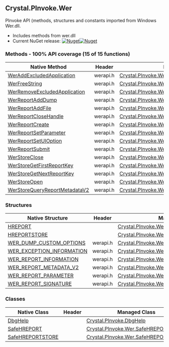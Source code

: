 ## Crystal.PInvoke.Wer  
PInvoke API (methods, structures and constants imported from Windows Wer.dll.

- Includes methods from wer.dll  
- Current NuGet release: [![Nuget](https://img.shields.io/nuget/v/Crystal.PInvoke.Wer?logo=nuget&style=flat-square)![Nuget](https://img.shields.io/nuget/dt/Crystal.PInvoke.Wer?label=%20&style=flat-square)](https://www.nuget.org/packages/Crystal.PInvoke.Wer)  
### Methods - 100% API coverage (15 of 15 functions)  
Native Method | Header | Managed Method  
--- | --- | ---  
[WerAddExcludedApplication](https://www.google.com/search?num=5&q=WerAddExcludedApplication+site%3Adocs.microsoft.com) | werapi.h | [Crystal.PInvoke.Wer.WerAddExcludedApplication](https://github.com/dahall/Crystal/search?l=C%23&q=WerAddExcludedApplication)  
[WerFreeString](https://www.google.com/search?num=5&q=WerFreeString+site%3Adocs.microsoft.com) | werapi.h | [Crystal.PInvoke.Wer.WerFreeString](https://github.com/dahall/Crystal/search?l=C%23&q=WerFreeString)  
[WerRemoveExcludedApplication](https://www.google.com/search?num=5&q=WerRemoveExcludedApplication+site%3Adocs.microsoft.com) | werapi.h | [Crystal.PInvoke.Wer.WerRemoveExcludedApplication](https://github.com/dahall/Crystal/search?l=C%23&q=WerRemoveExcludedApplication)  
[WerReportAddDump](https://www.google.com/search?num=5&q=WerReportAddDump+site%3Adocs.microsoft.com) | werapi.h | [Crystal.PInvoke.Wer.WerReportAddDump](https://github.com/dahall/Crystal/search?l=C%23&q=WerReportAddDump)  
[WerReportAddFile](https://www.google.com/search?num=5&q=WerReportAddFile+site%3Adocs.microsoft.com) | werapi.h | [Crystal.PInvoke.Wer.WerReportAddFile](https://github.com/dahall/Crystal/search?l=C%23&q=WerReportAddFile)  
[WerReportCloseHandle](https://www.google.com/search?num=5&q=WerReportCloseHandle+site%3Adocs.microsoft.com) | werapi.h | [Crystal.PInvoke.Wer.WerReportCloseHandle](https://github.com/dahall/Crystal/search?l=C%23&q=WerReportCloseHandle)  
[WerReportCreate](https://www.google.com/search?num=5&q=WerReportCreate+site%3Adocs.microsoft.com) | werapi.h | [Crystal.PInvoke.Wer.WerReportCreate](https://github.com/dahall/Crystal/search?l=C%23&q=WerReportCreate)  
[WerReportSetParameter](https://www.google.com/search?num=5&q=WerReportSetParameter+site%3Adocs.microsoft.com) | werapi.h | [Crystal.PInvoke.Wer.WerReportSetParameter](https://github.com/dahall/Crystal/search?l=C%23&q=WerReportSetParameter)  
[WerReportSetUIOption](https://www.google.com/search?num=5&q=WerReportSetUIOption+site%3Adocs.microsoft.com) | werapi.h | [Crystal.PInvoke.Wer.WerReportSetUIOption](https://github.com/dahall/Crystal/search?l=C%23&q=WerReportSetUIOption)  
[WerReportSubmit](https://www.google.com/search?num=5&q=WerReportSubmit+site%3Adocs.microsoft.com) | werapi.h | [Crystal.PInvoke.Wer.WerReportSubmit](https://github.com/dahall/Crystal/search?l=C%23&q=WerReportSubmit)  
[WerStoreClose](https://www.google.com/search?num=5&q=WerStoreClose+site%3Adocs.microsoft.com) | werapi.h | [Crystal.PInvoke.Wer.WerStoreClose](https://github.com/dahall/Crystal/search?l=C%23&q=WerStoreClose)  
[WerStoreGetFirstReportKey](https://www.google.com/search?num=5&q=WerStoreGetFirstReportKey+site%3Adocs.microsoft.com) | werapi.h | [Crystal.PInvoke.Wer.WerStoreGetFirstReportKey](https://github.com/dahall/Crystal/search?l=C%23&q=WerStoreGetFirstReportKey)  
[WerStoreGetNextReportKey](https://www.google.com/search?num=5&q=WerStoreGetNextReportKey+site%3Adocs.microsoft.com) | werapi.h | [Crystal.PInvoke.Wer.WerStoreGetNextReportKey](https://github.com/dahall/Crystal/search?l=C%23&q=WerStoreGetNextReportKey)  
[WerStoreOpen](https://www.google.com/search?num=5&q=WerStoreOpen+site%3Adocs.microsoft.com) | werapi.h | [Crystal.PInvoke.Wer.WerStoreOpen](https://github.com/dahall/Crystal/search?l=C%23&q=WerStoreOpen)  
[WerStoreQueryReportMetadataV2](https://www.google.com/search?num=5&q=WerStoreQueryReportMetadataV2+site%3Adocs.microsoft.com) | werapi.h | [Crystal.PInvoke.Wer.WerStoreQueryReportMetadataV2](https://github.com/dahall/Crystal/search?l=C%23&q=WerStoreQueryReportMetadataV2)  
### Structures  
Native Structure | Header | Managed Structure  
--- | --- | ---  
[HREPORT](https://www.google.com/search?num=5&q=HREPORT+site%3Adocs.microsoft.com) |  | [Crystal.PInvoke.Wer.HREPORT](https://github.com/dahall/Crystal/search?l=C%23&q=HREPORT)  
[HREPORTSTORE](https://www.google.com/search?num=5&q=HREPORTSTORE+site%3Adocs.microsoft.com) |  | [Crystal.PInvoke.Wer.HREPORTSTORE](https://github.com/dahall/Crystal/search?l=C%23&q=HREPORTSTORE)  
[WER_DUMP_CUSTOM_OPTIONS](https://www.google.com/search?num=5&q=WER_DUMP_CUSTOM_OPTIONS+site%3Adocs.microsoft.com) | werapi.h | [Crystal.PInvoke.Wer.WER_DUMP_CUSTOM_OPTIONS](https://github.com/dahall/Crystal/search?l=C%23&q=WER_DUMP_CUSTOM_OPTIONS)  
[WER_EXCEPTION_INFORMATION](https://www.google.com/search?num=5&q=WER_EXCEPTION_INFORMATION+site%3Adocs.microsoft.com) | werapi.h | [Crystal.PInvoke.Wer.WER_EXCEPTION_INFORMATION](https://github.com/dahall/Crystal/search?l=C%23&q=WER_EXCEPTION_INFORMATION)  
[WER_REPORT_INFORMATION](https://www.google.com/search?num=5&q=WER_REPORT_INFORMATION+site%3Adocs.microsoft.com) | werapi.h | [Crystal.PInvoke.Wer.WER_REPORT_INFORMATION](https://github.com/dahall/Crystal/search?l=C%23&q=WER_REPORT_INFORMATION)  
[WER_REPORT_METADATA_V2](https://www.google.com/search?num=5&q=WER_REPORT_METADATA_V2+site%3Adocs.microsoft.com) | werapi.h | [Crystal.PInvoke.Wer.WER_REPORT_METADATA_V2](https://github.com/dahall/Crystal/search?l=C%23&q=WER_REPORT_METADATA_V2)  
[WER_REPORT_PARAMETER](https://www.google.com/search?num=5&q=WER_REPORT_PARAMETER+site%3Adocs.microsoft.com) | werapi.h | [Crystal.PInvoke.Wer.WER_REPORT_PARAMETER](https://github.com/dahall/Crystal/search?l=C%23&q=WER_REPORT_PARAMETER)  
[WER_REPORT_SIGNATURE](https://www.google.com/search?num=5&q=WER_REPORT_SIGNATURE+site%3Adocs.microsoft.com) | werapi.h | [Crystal.PInvoke.Wer.WER_REPORT_SIGNATURE](https://github.com/dahall/Crystal/search?l=C%23&q=WER_REPORT_SIGNATURE)  
### Classes  
Native Class | Header | Managed Class  
--- | --- | ---  
[DbgHelp](https://www.google.com/search?num=5&q=DbgHelp+site%3Adocs.microsoft.com) |  | [Crystal.PInvoke.DbgHelp](https://github.com/dahall/Crystal/search?l=C%23&q=DbgHelp)  
[SafeHREPORT](https://www.google.com/search?num=5&q=SafeHREPORT+site%3Adocs.microsoft.com) |  | [Crystal.PInvoke.Wer.SafeHREPORT](https://github.com/dahall/Crystal/search?l=C%23&q=SafeHREPORT)  
[SafeHREPORTSTORE](https://www.google.com/search?num=5&q=SafeHREPORTSTORE+site%3Adocs.microsoft.com) |  | [Crystal.PInvoke.Wer.SafeHREPORTSTORE](https://github.com/dahall/Crystal/search?l=C%23&q=SafeHREPORTSTORE)  

